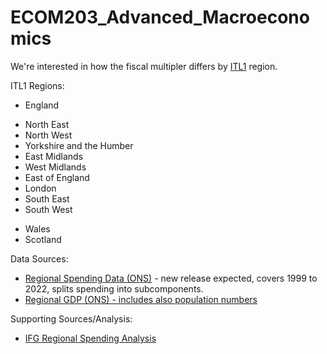 # ECOM203_Advanced_Macroeconomics

We're interested in how the fiscal multipler differs by [ITL1](https://en.wikipedia.org/wiki/ITL_1_statistical_regions_of_England) region. 

ITL1 Regions:

- England
* North East
* North West
* Yorkshire and the Humber 
* East Midlands
* West Midlands
* East of England
* London
* South East 
* South West

- Wales
- Scotland

Data Sources:
* [Regional Spending Data (ONS)](https://www.ons.gov.uk/economy/governmentpublicsectorandtaxes/publicsectorfinance/datasets/countryandregionalpublicsectorfinancesexpendituretables) - new release expected, covers 1999 to 2022, splits spending into subcomponents.
* [Regional GDP (ONS) - includes also population numbers](https://www.ons.gov.uk/economy/grossdomesticproductgdp/datasets/regionalgrossdomesticproductallnutslevelregions)

Supporting Sources/Analysis:
* [IFG Regional Spending Analysis](https://ifs.org.uk/calculators/where-and-how-does-government-spend-its-money)